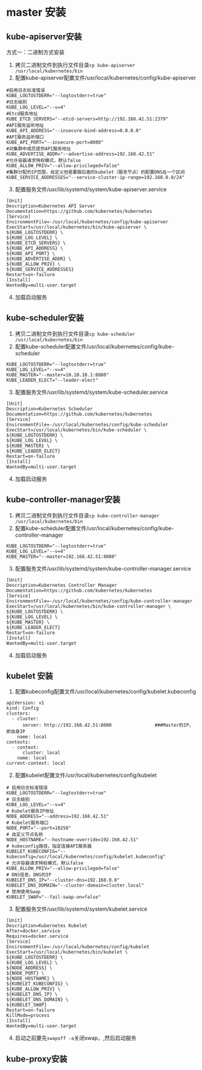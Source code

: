 # master 安装

kube-apiserver安装
---------------
方式一：二进制方式安装
1. 拷贝二进制文件到执行文件目录`cp kube-apiserver /usr/local/kubernetes/bin`
2. 配置kube-apiserver配置文件/usr/local/kubernetes/config/kube-apiserver
```
#启用日志标准错误
KUBE_LOGTOSTDERR="--logtostderr=true"
#日志级别
KUBE_LOG_LEVEL="--v=4"
#Etcd服务地址
KUBE_ETCD_SERVERS="--etcd-servers=http://192.168.42.51:2379"
#API服务监听地址
KUBE_API_ADDRESS="--insecure-bind-address=0.0.0.0"
#API服务监听端口
KUBE_API_PORT="--insecure-port=8080"
#对集群中成员提供API服务地址
KUBE_ADVERTISE_ADDR="--advertise-address=192.168.42.51"
#允许容器请求特权模式，默认false
KUBE_ALLOW_PRIV="--allow-privileged=false"
#集群分配的IP范围，自定义但是要跟后面的kubelet（服务节点）的配置DNS在一个区间
KUBE_SERVICE_ADDRESSES="--service-cluster-ip-range=192.168.0.0/24"
```
3. 配置服务文件/usr/lib/systemd/system/kube-apiserver.service
```
[Unit]
Description=Kubernetes API Server
Documentation=https://github.com/kubernetes/kubernetes
[Service]
EnvironmentFile=-/usr/local/kubernetes/config/kube-apiserver
ExecStart=/usr/local/kubernetes/bin/kube-apiserver \
${KUBE_LOGTOSTDERR} \
${KUBE_LOG_LEVEL} \
${KUBE_ETCD_SERVERS} \
${KUBE_API_ADDRESS} \
${KUBE_API_PORT} \
${KUBE_ADVERTISE_ADDR} \
${KUBE_ALLOW_PRIV} \
${KUBE_SERVICE_ADDRESSES}
Restart=on-failure
[Install]
WantedBy=multi-user.target
```
4. 加载启动服务

kube-scheduler安装
-----------------
1. 拷贝二进制文件到执行文件目录`cp kube-scheduler /usr/local/kubernetes/bin`
2. 配置kube-scheduler配置文件/usr/local/kubernetes/config/kube-scheduler
```
KUBE_LOGTOSTDERR="--logtostderr=true"
KUBE_LOG_LEVEL="--v=4"
KUBE_MASTER="--master=10.10.10.1:8080"
KUBE_LEADER_ELECT="--leader-elect"
```
3. 配置服务文件/usr/lib/systemd/system/kube-scheduler.service
```
[Unit]
Description=Kubernetes Scheduler
Documentation=https://github.com/kubernetes/kubernetes
[Service]
EnvironmentFile=-/usr/local/kubernetes/config/kube-scheduler
ExecStart=/usr/local/kubernetes/bin/kube-scheduler \
${KUBE_LOGTOSTDERR} \
${KUBE_LOG_LEVEL} \
${KUBE_MASTER} \
${KUBE_LEADER_ELECT}
Restart=on-failure
[Install]
WantedBy=multi-user.target
```
4. 加载启动服务


kube-controller-manager安装
-----------------
1. 拷贝二进制文件到执行文件目录`cp kube-controller-manager /usr/local/kubernetes/bin`
2. 配置kube-scheduler配置文件/usr/local/kubernetes/config/kube-controller-manager
```
KUBE_LOGTOSTDERR="--logtostderr=true"
KUBE_LOG_LEVEL="--v=4"
KUBE_MASTER="--master=192.168.42.51:8080"
```
3. 配置服务文件/usr/lib/systemd/system/kube-controller-manager.service
```
[Unit]
Description=Kubernetes Controller Manager
Documentation=https://github.com/kubernetes/kubernetes
[Service]
EnvironmentFile=-/usr/local/kubernetes/config/kube-controller-manager
ExecStart=/usr/local/kubernetes/bin/kube-controller-manager \
${KUBE_LOGTOSTDERR} \
${KUBE_LOG_LEVEL} \
${KUBE_MASTER} \
${KUBE_LEADER_ELECT}
Restart=on-failure
[Install]
WantedBy=multi-user.target
```
4. 加载启动服务

kubelet 安装
-----------
1. 配置kubeconfig配置文件/usr/local/kubernetes/config/kubelet.kubeconfig
```
apiVersion: v1
kind: Config
clusters:
  - cluster:
      server: http://192.168.42.51:8080                ###Master的IP，即自身IP
    name: local
contexts:
  - context:
      cluster: local
    name: local
current-context: local
```
2. 配置kubelet配置文件/usr/local/kubernetes/config/kubelet
```
# 启用日志标准错误
KUBE_LOGTOSTDERR="--logtostderr=true"
# 日志级别
KUBE_LOG_LEVEL="--v=4"
# Kubelet服务IP地址
NODE_ADDRESS="--address=192.168.42.51"
# Kubelet服务端口
NODE_PORT="--port=10250"
# 自定义节点名称
NODE_HOSTNAME="--hostname-override=192.168.42.51"
# kubeconfig路径，指定连接API服务器
KUBELET_KUBECONFIG="--kubeconfig=/usr/local/kubernetes/config/kubelet.kubeconfig"
# 允许容器请求特权模式，默认false
KUBE_ALLOW_PRIV="--allow-privileged=false"
# DNS信息，DNS的IP
KUBELET_DNS_IP="--cluster-dns=192.168.0.0"
KUBELET_DNS_DOMAIN="--cluster-domain=cluster.local"
# 禁用使用Swap
KUBELET_SWAP="--fail-swap-on=false"
```
3. 配置服务文件/usr/lib/systemd/system/kubelet.service
```
[Unit]
Description=Kubernetes Kubelet
After=docker.service
Requires=docker.service
[Service]
EnvironmentFile=-/usr/local/kubernetes/config/kubelet
ExecStart=/usr/local/kubernetes/bin/kubelet \
${KUBE_LOGTOSTDERR} \
${KUBE_LOG_LEVEL} \
${NODE_ADDRESS} \
${NODE_PORT} \
${NODE_HOSTNAME} \
${KUBELET_KUBECONFIG} \
${KUBE_ALLOW_PRIV} \
${KUBELET_DNS_IP} \
${KUBELET_DNS_DOMAIN} \
${KUBELET_SWAP}
Restart=on-failure
KillMode=process
[Install]
WantedBy=multi-user.target
```
4. 启动之前要先`swapoff -a`关闭swap，,然后启动服务


kube-proxy安装
------------
